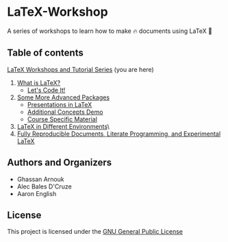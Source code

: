 # LaTeX-Workshop

A series of workshops to learn how to make :fire: documents using LaTeX :green_book: 

## Table of contents

[LaTeX Workshops and Tutorial Series](https://github.com/humdrumcomet/LaTeXTutorialSeries) (you are here)
1. [What is LaTeX?](https://github.com/humdrumcomet/LaTeXIntroduction)
    - [Let's Code It!](https://github.com/humdrumcomet/LaTeXCodingSession)
2. [Some More Advanced Packages](https://github.com/humdrumcomet/LaTeXAdvancedWorkshop)
    - [Presentations in LaTeX](https://github.com/humdrumcomet/LaTeXAdvancedWorkshop-Beamer)
    - [Additional Concepts Demo](https://github.com/humdrumcomet/LaTeXAdvancedWorkshop-Extras)
    - [Course Specific Material](https://github.com/humdrumcomet/LaTeXAdvancedWorkshop-Course-Specific)
3. [LaTeX in Different Environments]()\
4. [Fully Reproducible Documents, Literate Programming, and Experimental LaTeX]()

## Authors and Organizers

* Ghassan Arnouk
* Alec Bales D'Cruze
* Aaron English

## License

This project is licensed under the [GNU General Public License](LICENSE)

[LICENSE]: https://github.com/humdrumcomet/LaTeXTutorialSeries/blob/main/LICENSE
